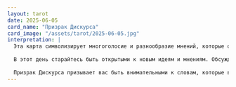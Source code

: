 ```yaml
---
layout: tarot
date: 2025-06-05
card_name: "Призрак Дискурса"
card_image: "/assets/tarot/2025-06-05.jpg"
interpretation: |
  Эта карта символизирует многоголосие и разнообразие мнений, которые окружают нас. Призрак Дискурса напоминает о том, что каждое слово, каждое высказывание имеет свою силу и может оказывать влияние на наше окружение. Сегодня вы можете столкнуться с ситуациями, где важно слушать и понимать разные точки зрения. Возможно, вам предстоит вести обсуждение, в котором важно будет учитывать мнения других, чтобы найти гармонию и понимание.
  
  В этот день старайтесь быть открытыми к новым идеям и мнениям. Обсуждения могут привести к неожиданным инсайтам и помочь вам лучше понять себя и окружающих. Не бойтесь выражать свои мысли, но делайте это с уважением и вниманием к чувствам других. Эта карта также может указывать на необходимость разрешения конфликтов через диалог и компромисс.
  
  Призрак Дискурса призывает вас быть внимательными к словам, которые вы произносите, и к тем, что слышите от других. Каждый разговор — это возможность для роста и понимания. Используйте этот день для того, чтобы наладить связи и углубить свои отношения с окружающими, ведь именно через общение мы можем найти общий язык и преодолеть барьеры.
---
```

